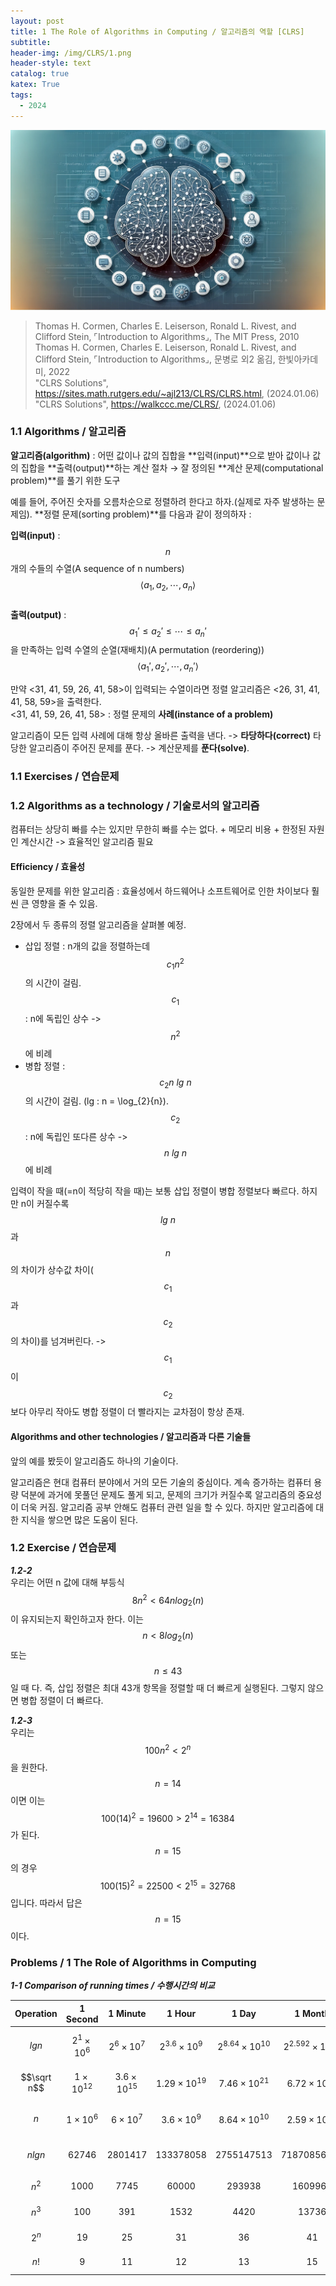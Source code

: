 ```yaml
---
layout: post
title: 1 The Role of Algorithms in Computing / 알고리즘의 역할 [CLRS] 
subtitle: 
header-img: /img/CLRS/1.png
header-style: text
catalog: true
katex: True
tags:
  - 2024
---
```


![Alt text](/img/CLRS/1.png)   

>  Thomas H. Cormen, Charles E. Leiserson, Ronald L. Rivest, and Clifford Stein, ⌜Introduction to Algorithms⌟, The MIT Press, 2010   
> Thomas H. Cormen, Charles E. Leiserson, Ronald L. Rivest, and Clifford Stein, ⌜Introduction to Algorithms⌟, 문병로 외2 옮김, 한빛아카데미, 2022   
> "CLRS Solutions", https://sites.math.rutgers.edu/~ajl213/CLRS/CLRS.html, (2024.01.06)   
> "CLRS Solutions", https://walkccc.me/CLRS/, (2024.01.06)   


### 1.1 Algorithms / 알고리즘
**알고리즘(algorithm)** : 어떤 값이나 값의 집합을 **입력(input)**으로 받아 값이나 값의 집합을 **출력(output)**하는 계산 절차 → 잘 정의된 **계산 문제(computational problem)**를 풀기 위한 도구   

예를 들어, 주어진 숫자를 오름차순으로 정렬하려 한다고 하자.(실제로 자주 발생하는 문제임). **정렬 문제(sorting problem)**를 다음과 같이 정의하자 :   

**입력(input)** : $$n$$ 개의 수들의 수열(A sequence of n numbers) $$\langle a_1, a_2, \cdots ,a_n  \rangle$$   
**출력(output)** : $$a_1' \leq a_2' \leq \cdots \leq a_n'$$을 만족하는 입력 수열의 순열(재배치)(A permutation (reordering)) $$\langle a_1', a_2', \cdots ,a_n'  \rangle$$   

만약 <31, 41, 59, 26, 41, 58>이 입력되는 수열이라면 정렬 알고리즘은 <26, 31, 41, 41, 58, 59>을 출력한다.   
<31, 41, 59, 26, 41, 58> : 정렬 문제의 **사례(instance of a problem)**   

알고리즘이 모든 입력 사례에 대해 항상 올바른 출력을 낸다. -> **타당하다(correct)**
타당한 알고리즘이 주어진 문제를 푼다. -> 계산문제를 **푼다(solve)**.   


### 1.1 Exercises / 연습문제


### 1.2 Algorithms as a technology / 기술로서의 알고리즘
컴퓨터는 상당히 빠를 수는 있지만 무한히 빠를 수는 없다. + 메모리 비용 + 한정된 자원인 계산시간 -> 효율적인 알고리즘 필요

#### Efficiency / 효율성
동일한 문제를 위한 알고리즘 : 효율성에서 하드웨어나 소프트웨어로 인한 차이보다 훨씬 큰 영향을 줄 수 있음.   

2장에서 두 종류의 정렬 알고리즘을 살펴볼 예정.
* 삽입 정렬 : n개의 값을 정렬하는데 $$c_1 n^2$$의 시간이 걸림. $$c_1$$ : n에 독립인 상수 -> $$n^2$$에 비례   
* 병합 정렬 : $$c_2 n\:lg \: n$$의 시간이 걸림. (lg \: n = \log_{2}{n}). $$c_2$$ : n에 독립인 또다른 상수 -> $$n\:lg \: n$$에 비례   

입력이 작을 때(=n이 적당히 작을 때)는 보통 삽입 정렬이 병합 정렬보다 빠르다. 하지만 n이 커질수록 $$lg \: n$$과 $$n$$의 차이가 상수값 차이($$c_1$$과 $$c_2$$의 차이)를 넘겨버린다. -> $$c_1$$이 $$c_2$$보다 아무리 작아도 병합 정렬이 더 빨라지는 교차점이 항상 존재.   

#### Algorithms and other technologies / 알고리즘과 다른 기술들
앞의 예를 봤듯이 알고리즘도 하나의 기술이다.

알고리즘은 현대 컴퓨터 분야에서 거의 모든 기술의 중심이다. 계속 증가하는 컴퓨터 용량 덕분에 과거에 못풀던 문제도 풀게 되고, 문제의 크기가 커질수록 알고리즘의 중요성이 더욱 커짐. 알고리즘 공부 안해도 컴퓨터 관련 일을 할 수 있다. 하지만 알고리즘에 대한 지식을 쌓으면 많은 도움이 된다.

### 1.2 Exercise / 연습문제

***1.2-2***   
우리는 어떤 n 값에 대해 부등식 $$8n^2 < 64n log_2(n)$$이 유지되는지 확인하고자 한다. 이는 $$n < 8 log_2 (n)$$ 또는 $$n ≤ 43$$일 때 다. 즉, 삽입 정렬은 최대 43개 항목을 정렬할 때 더 빠르게 실행된다. 그렇지 않으면 병합 정렬이 더 빠르다.   


***1.2-3***   
우리는 $$100n^2 < 2^n$$을 원한다. $$n = 14$$이면 이는 $$100(14)^2 =
19600 > 2^{14} = 16384$$가 된다. $$n = 15$$의 경우 $$100(15)^2 = 22500 < 2^{15} = 32768$$입니다. 따라서 답은 $$n = 15$$이다.   


### Problems / 1 The Role of Algorithms in Computing

***1-1 Comparison of running times / 수행시간의 비교***

| Operation | 1 Second | 1 Minute | 1 Hour | 1 Day | 1 Month | 1 Year | 1 Century |
|:-----------:|:----------:|:----------:|:--------:|:-------:|:---------:|:--------:|:-----------:|
| $$lg n$$      | $$2^1×10^6$$ | $$2^6×10^7$$ | $$2^{3.6}×10^9$$ | $$2^{8.64} × 10^{10}$$ | $$2^{2.592} × 10^{12}$$ | $$2^{3.1536}×10^{13}$$ | $$2^{3.15576}×10^{15}$$ |
| $$\sqrt n$$        | $$1×10^{12}$$  | $$3.6×10^{15}$$ | $$1.29×10^{19}$$ | $$7.46×10^{21}$$ | $$6.72×10^{24}$$ | $$9.95×10^{26}$$ | $$9.96×10^{30}$$ |
| $$n$$         | $$1×10^6$$   | $$6×10^7$$    | $$3.6×10^9$$  | $$8.64×10^{10}$$ | $$2.59×10^{12}$$ | $$3.15×10^{13}$$ | $$3.16×10^{15}$$ |
| $$n lg n$$    | $$62746$$    | $$2801417$$   | $$133378058$$ | $$2755147513$$ | $$71870856404$$ | $$797633893349$$ | $$6.86×10^{13}$$ |
| $$n^2$$       | $$1000$$     | $$7745$$      | $$60000$$    | $$293938$$    | $$1609968$$   | $$5615692$$  | $$56176151$$  |
| $$n^3$$       | $$100$$      | $$391$$       | $$1532$$     | $$4420$$      | $$13736$$     | $$31593$$    | $$146679$$    |
| $$2^n$$       | $$19$$       | $$25$$        | $$31$$       | $$36$$        | $$41$$        | $$44$$       | $$51$$        |
| $$n!$$        | $$9$$        | $$11$$        | $$12$$       | $$13$$        | $$15$$        | $$16$$       | $$17$$        |
